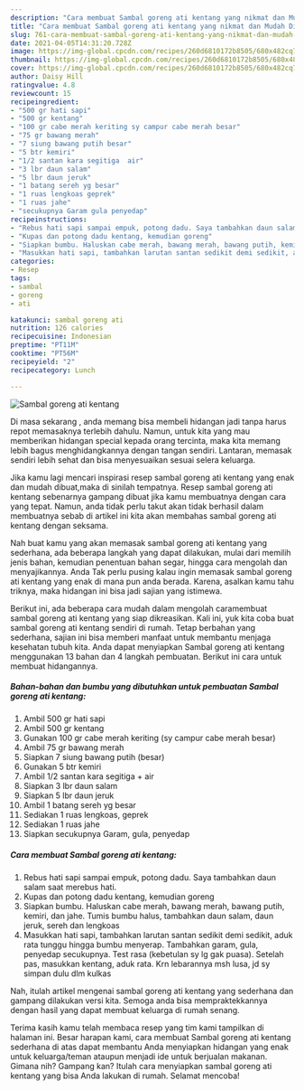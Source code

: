 ```yaml
---
description: "Cara membuat Sambal goreng ati kentang yang nikmat dan Mudah Dibuat"
title: "Cara membuat Sambal goreng ati kentang yang nikmat dan Mudah Dibuat"
slug: 761-cara-membuat-sambal-goreng-ati-kentang-yang-nikmat-dan-mudah-dibuat
date: 2021-04-05T14:31:20.728Z
image: https://img-global.cpcdn.com/recipes/260d6810172b8505/680x482cq70/sambal-goreng-ati-kentang-foto-resep-utama.jpg
thumbnail: https://img-global.cpcdn.com/recipes/260d6810172b8505/680x482cq70/sambal-goreng-ati-kentang-foto-resep-utama.jpg
cover: https://img-global.cpcdn.com/recipes/260d6810172b8505/680x482cq70/sambal-goreng-ati-kentang-foto-resep-utama.jpg
author: Daisy Hill
ratingvalue: 4.8
reviewcount: 15
recipeingredient:
- "500 gr hati sapi"
- "500 gr kentang"
- "100 gr cabe merah keriting sy campur cabe merah besar"
- "75 gr bawang merah"
- "7 siung bawang putih besar"
- "5 btr kemiri"
- "1/2 santan kara segitiga  air"
- "3 lbr daun salam"
- "5 lbr daun jeruk"
- "1 batang sereh yg besar"
- "1 ruas lengkoas geprek"
- "1 ruas jahe"
- "secukupnya Garam gula penyedap"
recipeinstructions:
- "Rebus hati sapi sampai empuk, potong dadu. Saya tambahkan daun salam saat merebus hati."
- "Kupas dan potong dadu kentang, kemudian goreng"
- "Siapkan bumbu. Haluskan cabe merah, bawang merah, bawang putih, kemiri, dan jahe. Tumis bumbu halus, tambahkan daun salam, daun jeruk, sereh dan lengkoas"
- "Masukkan hati sapi, tambahkan larutan santan sedikit demi sedikit, aduk rata tunggu hingga bumbu menyerap. Tambahkan garam, gula, penyedap secukupnya. Test rasa (kebetulan sy lg gak puasa). Setelah pas, masukkan kentang, aduk rata. Krn lebarannya msh lusa, jd sy simpan dulu dlm kulkas"
categories:
- Resep
tags:
- sambal
- goreng
- ati

katakunci: sambal goreng ati 
nutrition: 126 calories
recipecuisine: Indonesian
preptime: "PT11M"
cooktime: "PT56M"
recipeyield: "2"
recipecategory: Lunch

---
```



![Sambal goreng ati kentang](https://img-global.cpcdn.com/recipes/260d6810172b8505/680x482cq70/sambal-goreng-ati-kentang-foto-resep-utama.jpg)

Di masa  sekarang , anda memang bisa membeli hidangan jadi tanpa harus repot memasaknya terlebih dahulu. Namun, untuk kita yang mau memberikan hidangan special kepada orang tercinta, maka kita memang lebih bagus menghidangkannya dengan tangan sendiri. Lantaran, memasak sendiri lebih sehat dan bisa menyesuaikan sesuai selera keluarga.

Jika kamu lagi mencari inspirasi resep sambal goreng ati kentang yang enak dan mudah dibuat,maka di sinilah tempatnya. Resep sambal goreng ati kentang  sebenarnya gampang dibuat jika kamu membuatnya dengan cara yang tepat. Namun, anda tidak perlu takut akan tidak berhasil dalam membuatnya 
sebab di artikel ini kita akan membahas sambal goreng ati kentang dengan seksama.  



Nah buat kamu yang akan memasak sambal goreng ati kentang yang sederhana, ada beberapa langkah yang dapat dilakukan, mulai dari memilih jenis bahan, kemudian penentuan bahan segar, hingga cara mengolah dan menyajikannya. Anda Tak perlu pusing kalau ingin memasak sambal goreng ati kentang yang enak di mana pun anda berada. Karena, asalkan kamu  tahu triknya, maka hidangan ini bisa jadi sajian yang istimewa.

Berikut ini, ada beberapa cara mudah dalam mengolah caramembuat sambal goreng ati kentang yang siap dikreasikan. Kali ini, yuk kita coba buat sambal goreng ati kentang sendiri di rumah. Tetap berbahan yang sederhana, sajian ini bisa memberi manfaat untuk membantu menjaga kesehatan tubuh kita. Anda dapat menyiapkan Sambal goreng ati kentang menggunakan 13 bahan dan 4 langkah pembuatan. Berikut ini cara untuk membuat hidangannya.

<!--inarticleads1-->

##### Bahan-bahan dan bumbu yang dibutuhkan untuk pembuatan Sambal goreng ati kentang:

1. Ambil 500 gr hati sapi
1. Ambil 500 gr kentang
1. Gunakan 100 gr cabe merah keriting (sy campur cabe merah besar)
1. Ambil 75 gr bawang merah
1. Siapkan 7 siung bawang putih (besar)
1. Gunakan 5 btr kemiri
1. Ambil 1/2 santan kara segitiga + air
1. Siapkan 3 lbr daun salam
1. Siapkan 5 lbr daun jeruk
1. Ambil 1 batang sereh yg besar
1. Sediakan 1 ruas lengkoas, geprek
1. Sediakan 1 ruas jahe
1. Siapkan secukupnya Garam, gula, penyedap




<!--inarticleads2-->

##### Cara membuat Sambal goreng ati kentang:

1. Rebus hati sapi sampai empuk, potong dadu. Saya tambahkan daun salam saat merebus hati.
1. Kupas dan potong dadu kentang, kemudian goreng
1. Siapkan bumbu. Haluskan cabe merah, bawang merah, bawang putih, kemiri, dan jahe. Tumis bumbu halus, tambahkan daun salam, daun jeruk, sereh dan lengkoas
1. Masukkan hati sapi, tambahkan larutan santan sedikit demi sedikit, aduk rata tunggu hingga bumbu menyerap. Tambahkan garam, gula, penyedap secukupnya. Test rasa (kebetulan sy lg gak puasa). Setelah pas, masukkan kentang, aduk rata. Krn lebarannya msh lusa, jd sy simpan dulu dlm kulkas




Nah, itulah artikel mengenai  sambal goreng ati kentang  yang sederhana dan gampang dilakukan versi kita. Semoga anda bisa mempraktekkannya dengan hasil yang dapat membuat keluarga di rumah senang. 

Terima kasih kamu telah membaca resep yang tim kami tampilkan di halaman ini. Besar harapan kami, cara membuat  Sambal goreng ati kentang sederhana di atas dapat membantu Anda menyiapkan hidangan yang enak untuk keluarga/teman ataupun menjadi ide untuk berjualan makanan. Gimana nih? Gampang kan? Itulah cara menyiapkan sambal goreng ati kentang yang bisa Anda lakukan di rumah. Selamat mencoba!

